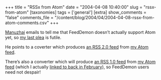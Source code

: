 +++
title = "RSSx from Atom"
date = "2004-04-08 10:40:00"
slug = "rssx-from-atom"
[taxonomies]
tags = ['general']
[extra]
show_comments = "false"
comments_file = "/content/blog/2004/04/2004-04-08-rssx-from-atom-comments.csv"
+++

[Manuzhai](http://www.manuzhai.nl/) emails to tell me that FeedDemon doesn’t actually support Atom yet, so [my last plea](http://pipthepixie.tripod.com/blog/archive/2004_04_01_blog.html#108141678369205603) is futile.

He points to a coverter which produces [an RSS 2.0 feed](http://www.2rss.com/atom2rss.php?atom=http%3A%2F%2Fpipthepixie.tripod.com%2Fatom.xml&encoding=) from [my Atom feed](http://pipthepixie.tripod.com/atom.xml).

There’s also a converter which will produce [an RSS 1.0 feed](http://cavedoni.com/2004/02/rss1?uri=http%3A%2F%2Fpipthepixie.tripod.com%2Fatom.xml) from [my Atom feed](http://pipthepixie.tripod.com/atom.xml) (which I actually [linked to back in February](http://pipthepixie.tripod.com/blog/archive/2004_02_01_blog.html#107790158331555027)), so FeedDemon users need not despair!
